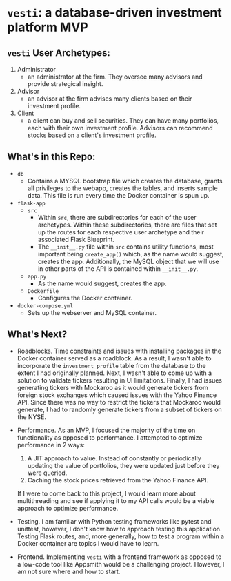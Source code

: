 # `vesti`: a database-driven investment platform MVP

## `vesti` User Archetypes:
1. Administrator
    * an administrator at the firm. They oversee many advisors and provide strategical insight.
2. Advisor
   * an advisor at the firm advises many clients based on their investment profile.
3. Client
   * a client can buy and sell securities. They can have many portfolios, each with their own investment profile. Advisors can recommend stocks based on a client's investment profile.

## What's in this Repo:
* `db`
  * Contains a MYSQL bootstrap file which creates the database, grants all privileges to the webapp, creates the tables, and inserts sample data. This file is run every time the Docker container is spun up.
* `flask-app`
  * `src`
    * Within `src`, there are subdirectories for each of the user archetypes. Within these subdirectories, there are files that set up the routes for each respective user archetype and their associated Flask Blueprint.
    * The `__init__.py` file within `src` contains utility functions, most important being `create_app()` which, as the name would suggest, creates the app. Additionally, the MySQL object that we will use in other parts of the API is contained within `__init__.py`.
  * `app.py`
    * As the name would suggest, creates the app.
  * `Dockerfile`
    * Configures the Docker container.
* `docker-compose.yml`
    * Sets up the webserver and MySQL container.

## What's Next?
* Roadblocks. Time constraints and issues with installing packages in the Docker container served as a roadblock. As a result, I wasn't able to incorporate the `investment_profile` table from the database to the extent I had originally planned. Next, I wasn't able to come up with a solution to validate tickers resulting in UI limitations. Finally, I had issues generating tickers with Mockaroo as it would generate tickers from foreign stock exchanges which caused issues with the Yahoo Finance API. Since there was no way to restrict the tickers that Mockaroo would generate, I had to randomly generate tickers from a subset of tickers on the NYSE.
* Performance. As an MVP, I focused the majority of the time on functionality as opposed to performance. I attempted to optimize performance in 2 ways:
  1. A JIT approach to value. Instead of constantly or periodically updating the value of portfolios, they were updated just before they were queried.  
  2. Caching the stock prices retrieved from the Yahoo Finance API. 

    If I were to come back to this project, I would learn more about multithreading and see if applying it to my API calls would be a viable approach to optimize performance.
* Testing. I am familiar with Python testing frameworks like pytest and unittest, however, I don't know how to approach testing this application. Testing Flask routes, and, more generally, how to test a program within a Docker container are topics I would have to learn.
* Frontend. Implementing `vesti` with a frontend framework as opposed to a low-code tool like Appsmith would be a challenging project. However, I am not sure where and how to start.